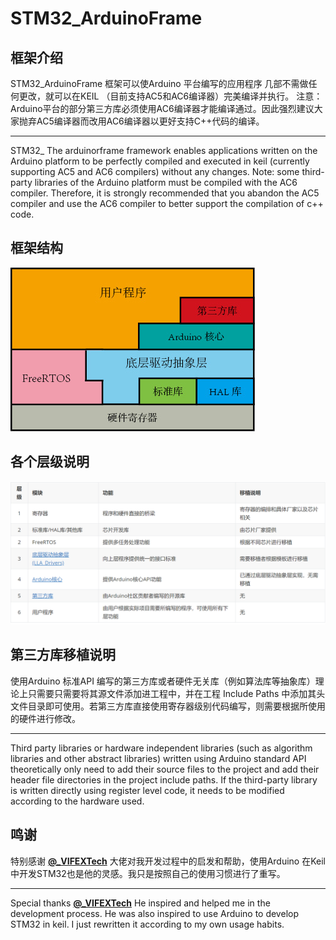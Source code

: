 # STM32_ArduinoFrame
## 框架介绍
STM32_ArduinoFrame 框架可以使Arduino 平台编写的应用程序 几部不需做任何更改，就可以在KEIL （目前支持AC5和AC6编译器）完美编译并执行。
注意：Arduino平台的部分第三方库必须使用AC6编译器才能编译通过。因此强烈建议大家抛弃AC5编译器而改用AC6编译器以更好支持C++代码的编译。

---

STM32_ The arduinorframe framework enables applications written on the Arduino platform to be perfectly compiled and executed in keil (currently supporting AC5 and AC6 compilers) without any changes.
Note: some third-party libraries of the Arduino platform must be compiled with the AC6 compiler. Therefore, it is strongly recommended that you abandon the AC5 compiler and use the AC6 compiler to better support the compilation of c++ code.

## 框架结构

![软件框架](STM32F10xxSTD_LLA_Arduino/DOC/DOC/images/frame.jpg)



## 各个层级说明

![软件框架](DOC/images/frameDescription.PNG)

## 第三方库移植说明
使用Arduino 标准API 编写的第三方库或者硬件无关库（例如算法库等抽象库）理论上只需要只需要将其源文件添加进工程中，并在工程 Include Paths 中添加其头文件目录即可使用。若第三方库直接使用寄存器级别代码编写，则需要根据所使用的硬件进行修改。

---

Third party libraries or hardware independent libraries (such as algorithm libraries and other abstract libraries) written using Arduino standard API theoretically only need to add their source files to the project and add their header file directories in the project include paths. If the third-party library is written directly using register level code, it needs to be modified according to the hardware used.

## 鸣谢
特别感谢 [**@_VIFEXTech**](https://github.com/FASTSHIFT) 大佬对我开发过程中的启发和帮助，使用Arduino 在Keil中开发STM32也是他的灵感。我只是按照自己的使用习惯进行了重写。

---

Special thanks [**@_VIFEXTech**](https://github.com/FASTSHIFT) He inspired and helped me in the development process. He was also inspired to use Arduino to develop STM32 in keil. I just rewritten it according to my own usage habits.
